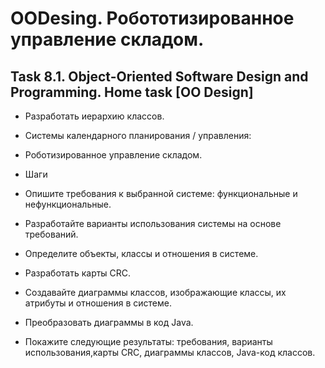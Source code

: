 # OODesing. Робототизированное управление складом.

## Task 8.1. Object-Oriented Software Design and Programming. Home task [OO Design]

* Разработать иерархию классов.

*	Системы календарного планирования / управления:
*	Роботизированное управление складом.
* Шаги
* Опишите требования к выбранной системе: функциональные и нефункциональные.
* Разработайте варианты использования системы на основе требований.
* Определите объекты, классы и отношения в системе. 
* Разработать карты CRC.
* Создавайте диаграммы классов, изображающие классы, их атрибуты и отношения в системе.
*	Преобразовать диаграммы в код Java. 

* Покажите   следующие  результаты: требования, варианты использования,карты CRC, диаграммы классов, Java-код классов.
